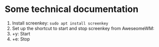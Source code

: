 # Some technical documentation
1. Install screenkey: `sudo apt install screenkey`
2. Set up the shortcut to start and stop screenkey from AweseomeWM:
  1. <Win>+y: Start
  1. <Win>+e: Stop

